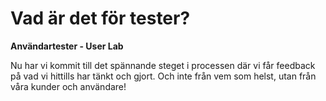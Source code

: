 # Vad är det för tester?

**Användartester - User Lab**

Nu har vi kommit till det spännande steget i processen där vi får feedback på vad vi hittills har tänkt och gjort. Och inte från vem som helst, utan från våra kunder och användare!

